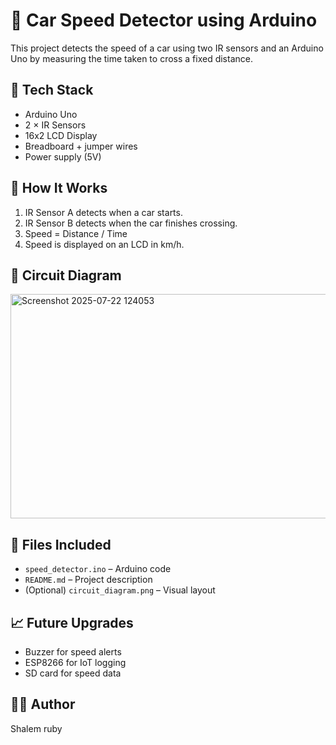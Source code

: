 # 🚗 Car Speed Detector using Arduino

This project detects the speed of a car using two IR sensors and an Arduino Uno by measuring the time taken to cross a fixed distance.

## 🔧 Tech Stack
- Arduino Uno
- 2 × IR Sensors
- 16x2 LCD Display
- Breadboard + jumper wires
- Power supply (5V)

## 🧠 How It Works
1. IR Sensor A detects when a car starts.
2. IR Sensor B detects when the car finishes crossing.
3. Speed = Distance / Time
4. Speed is displayed on an LCD in km/h.

## 📐 Circuit Diagram
<img width="822" height="359" alt="Screenshot 2025-07-22 124053" src="https://github.com/user-attachments/assets/5f884488-c129-40f3-9877-758f00e7814a" />

## 📂 Files Included
- `speed_detector.ino` – Arduino code
- `README.md` – Project description
- (Optional) `circuit_diagram.png` – Visual layout

## 📈 Future Upgrades
- Buzzer for speed alerts
- ESP8266 for IoT logging
- SD card for speed data

## 👨‍💻 Author
Shalem ruby


